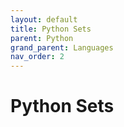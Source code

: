 ```yaml
---
layout: default
title: Python Sets
parent: Python
grand_parent: Languages
nav_order: 2
---
```


# Python Sets